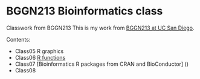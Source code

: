 # BGGN213 Bioinformatics class
Classwork from BGGN213
This is my work from [BGGN213 at UC San Diego](https://bioboot.github.io/bggn213_F19/).

Contents:
- Class05 R graphics
- Class06 [R functions](https://github.com/ktmiyawaki/BGGN213/blob/master/class06/Class06/class06.md)
- Class07 [Bioinformatics R packages from CRAN and BioConductor] ()
- Class08
